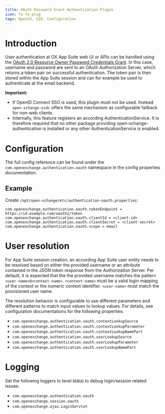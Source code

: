 ```yaml
---
title: OAuth Password Grant Authentication Plugin
icon: fa fa-plug
tags: OpenId, SSO, Configuration
---
```


# Introduction

User authentication at OX App Suite web UI or APIs can be handled using the [OAuth 2.0 Resource Owner Password Credentials Grant](https://tools.ietf.org/html/rfc6749#section-4.3). In this case, username and password are sent to an OAuth Authorization Server, which returns a token pair on successful authentication. The token pair is then stored within the App Suite session and can for example be used to authenticate at the email backend.

**Important:** 

  * If OpenID Connect SSO is used, this plugin must not be used. Instead `open-xchange-oidc` offers the same mechanism as configurable fallback for non-web clients.
  * Internally, this feature registers an according AuthenticationService. It is therefore required that no other package providing open-xchange-authentication is installed or any other AuthenticationService is enabled.


# Configuration

The full config reference can be found under the `com.openexchange.authentication.oauth` namespace in the config properties documentation.


## Example

Create `/opt/open-xchange/etc/authentication-oauth.properties`:

```
com.openexchange.authentication.oauth.tokenEndpoint = https://id.example.com/oauth2/token
com.openexchange.authentication.oauth.clientId = <client-id>
com.openexchange.authentication.oauth.clientSecret = <client-secret>
com.openexchange.authentication.oauth.scope = email
```


# User resolution

For App Suite session creation, an according App Suite user entity needs to be resolved based on either the provided username or an attribute contained in the JSON token response from the Authorization Server. Per default, it is expected that the the provided username matches the pattern `<user-name>@<context-name>`. `<context-name>` must be a valid login mapping of the context or the numeric context identifier. `<user-name>` must match the provisioned user name.

The resolution behavior is configurable to use different parameters and different patterns to match input values to lookup values. For details, see configuration documentations for the following properties:

  * `com.openexchange.authentication.oauth.contextLookupSource`
  * `com.openexchange.authentication.oauth.contextLookupParameter`
  * `com.openexchange.authentication.oauth.contextLookupNamePart`
  * `com.openexchange.authentication.oauth.userLookupSource`
  * `com.openexchange.authentication.oauth.userLookupParameter`
  * `com.openexchange.authentication.oauth.userLookupNamePart`


# Logging

Set the following loggers to level `DEBUG` to debug login/session related issues:

  * `com.openexchange.authentication.oauth`
  * `com.openexchange.session.oauth`
  * `com.openexchange.ajax.LoginServlet`


